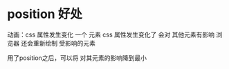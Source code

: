 # position 好处
动画：css 属性发生变化
一个 元素 css 属性发生变化了 会对 其他元素有影响
浏览器 还会重新绘制 受影响的元素

用了position之后，可以将 对其元素的影响降到最小